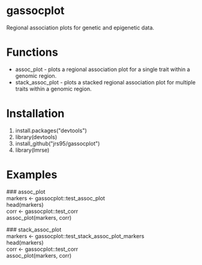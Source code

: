 # gassocplot
Regional association plots for genetic and epigenetic data.

# Functions
* assoc_plot - plots a regional association plot for a single trait within a genomic region.  
* stack_assoc_plot - plots a stacked regional association plot for multiple traits within a genomic region.  

# Installation
1. install.packages("devtools")
2. library(devtools) 
3. install_github("jrs95/gassocplot")
4. library(lmrse)

# Examples
\#\#\# assoc_plot  
markers <- gassocplot::test_assoc_plot  
head(markers)  
corr <- gassocplot::test_corr   
assoc_plot(markers, corr)   

\#\#\# stack_assoc_plot  
markers <- gassocplot::test_stack_assoc_plot_markers  
head(markers)  
corr <- gassocplot::test_corr   
assoc_plot(markers, corr)   
